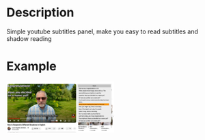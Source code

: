 # Description
Simple youtube subtitles panel, make you easy to read subtitles and shadow reading

# Example
<img src="image/example.jpg" width="50%">

